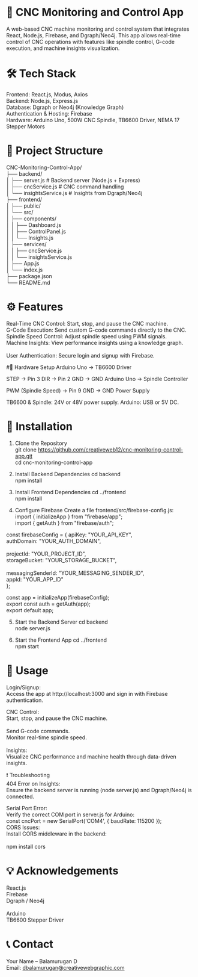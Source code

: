 # 🚀 CNC Monitoring and Control App
A web-based CNC machine monitoring and control system that integrates React, Node.js, Firebase, and Dgraph/Neo4j. This app allows real-time control of CNC operations with features like spindle control, G-code execution, and machine insights visualization.

# 🛠️ Tech Stack
Frontend: React.js, Modus, Axios  
Backend: Node.js, Express.js  
Database: Dgraph or Neo4j (Knowledge Graph)  
Authentication & Hosting: Firebase  
Hardware: Arduino Uno, 500W CNC Spindle, TB6600 Driver, NEMA 17 Stepper Motors  

# 📂 Project Structure
CNC-Monitoring-Control-App/  
 ├── backend/  
 │   ├── server.js            # Backend server (Node.js + Express)  
 │   ├── cncService.js        # CNC command handling  
 │   └── insightsService.js   # Insights from Dgraph/Neo4j  
 ├── frontend/  
 │   ├── public/  
 │   └── src/  
 │       ├── components/  
 │       │   ├── Dashboard.js  
 │       │   ├── ControlPanel.js  
 │       │   └── Insights.js  
 │       ├── services/  
 │       │   ├── cncService.js  
 │       │   └── insightsService.js  
 │       ├── App.js  
 │       └── index.js  
 ├── package.json  
 └── README.md  

# ⚙️ Features
Real-Time CNC Control: Start, stop, and pause the CNC machine.  <br>
G-Code Execution: Send custom G-code commands directly to the CNC.  <br>
Spindle Speed Control: Adjust spindle speed using PWM signals.  <br>
Machine Insights: View performance insights using a knowledge graph.<br>  
User Authentication: Secure login and signup with Firebase.  

#🔌 Hardware Setup
Arduino Uno → TB6600 Driver

STEP → Pin 3
DIR → Pin 2
GND → GND
Arduino Uno → Spindle Controller

PWM (Spindle Speed) → Pin 9
GND → GND
Power Supply

TB6600 & Spindle: 24V or 48V power supply.
Arduino: USB or 5V DC.

# 🚀 Installation
1. Clone the Repository  
git clone https://github.com/creativeweb12/cnc-monitoring-control-app.git  <br>
cd cnc-monitoring-control-app  

3. Install Backend Dependencies
cd backend  <br>
npm install  

4. Install Frontend Dependencies
cd ../frontend  <br>
npm install  

5. Configure Firebase
Create a file frontend/src/firebase-config.js:  <br>
import { initializeApp } from "firebase/app";  <br>
import { getAuth } from "firebase/auth";  

const firebaseConfig = {
  apiKey: "YOUR_API_KEY",  <br>
  authDomain: "YOUR_AUTH_DOMAIN",<br>  
  projectId: "YOUR_PROJECT_ID",  <br>
  storageBucket: "YOUR_STORAGE_BUCKET",<br>  
  messagingSenderId: "YOUR_MESSAGING_SENDER_ID", <br> 
  appId: "YOUR_APP_ID"  
};  

const app = initializeApp(firebaseConfig);  <br>
export const auth = getAuth(app);  <br>
export default app;  

5. Start the Backend Server
cd backend  <br>
node server.js

7. Start the Frontend App
cd ../frontend  <br>
npm start

# 📱 Usage
Login/Signup:  <br>
Access the app at http://localhost:3000 and sign in with Firebase authentication.

CNC Control:  <br>
Start, stop, and pause the CNC machine.<br>  
Send G-code commands.  <br>
Monitor real-time spindle speed.<br>  
Insights:  <br>
Visualize CNC performance and machine health through data-driven insights.

❗ Troubleshooting <br> 
404 Error on Insights: <br> 
Ensure the backend server is running (node server.js) and Dgraph/Neo4j is connected.

Serial Port Error:  <br>
Verify the correct COM port in server.js for Arduino:  <br>
const cncPort = new SerialPort('COM4', { baudRate: 115200 }); <br> 
CORS Issues:  <br>
Install CORS middleware in the backend:<br>  
npm install cors

# 💡 Acknowledgements  <br>
React.js  <br>
Firebase  <br>
Dgraph / Neo4j<br>  
Arduino  <br>
TB6600 Stepper Driver  

# 📞 Contact
Your Name – Balamurugan D  <br>
Email: dbalamurugan@creativewebgraphic.com
